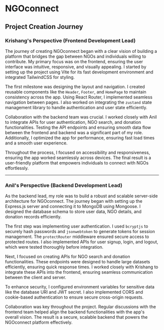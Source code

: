 # NGOconnect

## Project Creation Journey

### Krishang's Perspective (Frontend Development Lead)

The journey of creating NGOconnect began with a clear vision of building a platform that bridges the gap between NGOs and individuals willing to contribute. My primary focus was on the frontend, ensuring the user interface was intuitive, responsive, and visually appealing. I started by setting up the project using Vite for its fast development environment and integrated TailwindCSS for styling. 

The first milestone was designing the layout and navigation. I created reusable components like the `Header`, `Footer`, and `HomePage` to maintain consistency across the app. Using React Router, I implemented seamless navigation between pages. I also worked on integrating the `zustand` state management library to handle authentication and user state efficiently.

Collaboration with the backend team was crucial. I worked closely with Anil to integrate APIs for user authentication, NGO search, and donation functionalities. Testing the API endpoints and ensuring smooth data flow between the frontend and backend was a significant part of my role. Additionally, I optimized the app for performance, ensuring fast load times and a smooth user experience.

Throughout the process, I focused on accessibility and responsiveness, ensuring the app worked seamlessly across devices. The final result is a user-friendly platform that empowers individuals to connect with NGOs effortlessly.

---

### Anil's Perspective (Backend Development Lead)

As the backend lead, my role was to build a robust and scalable server-side architecture for NGOconnect. The journey began with setting up the Express.js server and connecting it to MongoDB using Mongoose. I designed the database schema to store user data, NGO details, and donation records efficiently.

The first step was implementing user authentication. I used `bcryptjs` to securely hash passwords and `jsonwebtoken` to generate tokens for session management. The `protectRouter` middleware ensured secure access to protected routes. I also implemented APIs for user signup, login, and logout, which were tested thoroughly before integration.

Next, I focused on creating APIs for NGO search and donation functionalities. These endpoints were designed to handle large datasets efficiently, ensuring quick response times. I worked closely with Krishang to integrate these APIs into the frontend, ensuring seamless communication between the client and server.

To enhance security, I configured environment variables for sensitive data like the database URI and JWT secret. I also implemented CORS and cookie-based authentication to ensure secure cross-origin requests.

Collaboration was key throughout the project. Regular discussions with the frontend team helped align the backend functionalities with the app's overall vision. The result is a secure, scalable backend that powers the NGOconnect platform effectively.